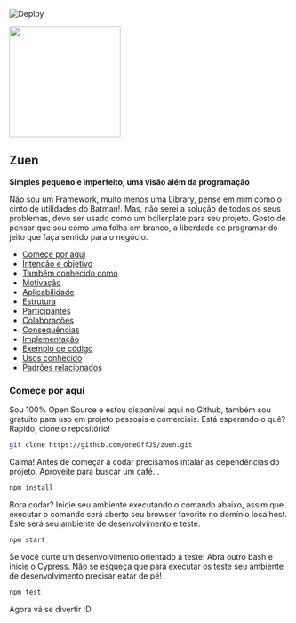 ![Deploy](https://github.com/oneOffJS/zuen/workflows/Deploy/badge.svg?branch=master)

<img src="https://user-images.githubusercontent.com/35740192/85936214-b5bc1f00-b8ce-11ea-8217-7678faaeb0cc.png" width="200"/>

## Zuen
**Simples pequeno e imperfeito, uma visão além da programação**

Não sou um Framework, muito menos uma Library, pense em mim como o cinto de utilidades do Batman!. Mas, não serei a solução de todos os seus problemas, devo ser usado como um boilerplate para seu projeto. Gosto de pensar que sou como uma folha em branco, a liberdade de programar do jeito que faça sentido para o negócio.

* [Começe por aqui](#começe-por-aqui)
* [Intenção e objetivo](#)
* [Também conhecido como](#)
* [Motivação](#)
* [Aplicabilidade](#)
* [Estrutura](#)
* [Participantes](#)
* [Colaborações](#)
* [Consequências](#)
* [Implementação](#)
* [Exemplo de código](#)
* [Usos conhecido](#)
* [Padrões relacionados](#)

### Começe por aqui

Sou 100% Open Source e estou disponível aqui no Github, também sou gratuito para uso em projeto pessoais e comerciais. Está esperando o quê? Rapido, clone o repositório!

```bash
git clone https://github.com/oneOffJS/zuen.git
```

Calma! Antes de começar a codar precisamos intalar as dependências do projeto. Aproveite para buscar um café...

```bash
npm install
```

Bora codar? Inicie seu ambiente executando o comando abaixo, assim que executar o comando será aberto seu browser favorito no domínio localhost. Este será seu ambiente de desenvolvimento e teste.

```bash
npm start
```

Se você curte um desenvolvimento orientado a teste! Abra outro bash e inicie o Cypress. Não se esqueça que para executar os teste seu ambiente de desenvolvimento precisar eatar de pé!

```bash
npm test
```

Agora vá se divertir :D
